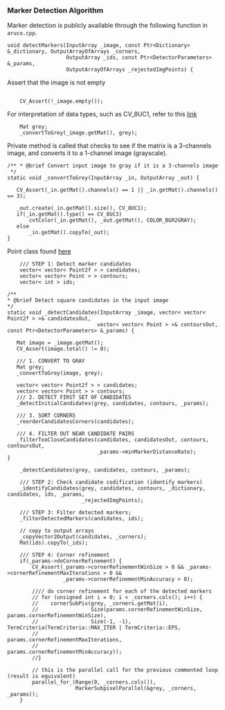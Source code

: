 ### Marker Detection Algorithm
Marker detection is publicly available through the following function in ```aruco.cpp```.
```
void detectMarkers(InputArray _image, const Ptr<Dictionary> &_dictionary, OutputArrayOfArrays _corners,
                   OutputArray _ids, const Ptr<DetectorParameters> &_params,
                   OutputArrayOfArrays _rejectedImgPoints) {
```
Assert that the image is not empty 
```

    CV_Assert(!_image.empty());
```
For interpretation of data types, such as CV_8UC1, refer to this [link](http://docs.opencv.org/2.4/modules/core/doc/basic_structures.html#datatype)

```
    Mat grey;
    _convertToGrey(_image.getMat(), grey);
```

Private method is called that checks to see if the matrix is a 3-channels image, and converts it to a 1-channel image (grayscale).

```
/** * @brief Convert input image to gray if it is a 3-channels image
 */
static void _convertToGrey(InputArray _in, OutputArray _out) {

   CV_Assert(_in.getMat().channels() == 1 || _in.getMat().channels() == 3);

   _out.create(_in.getMat().size(), CV_8UC1);
   if(_in.getMat().type() == CV_8UC3)
       cvtColor(_in.getMat(), _out.getMat(), COLOR_BGR2GRAY);
   else
       _in.getMat().copyTo(_out);
}
```

Point class found [here](http://docs.opencv.org/2.4/modules/core/doc/basic_structures.html#point)

```
    /// STEP 1: Detect marker candidates
    vector< vector< Point2f > > candidates;
    vector< vector< Point > > contours;
    vector< int > ids;
```

```
/**
* @brief Detect square candidates in the input image
*/
static void _detectCandidates(InputArray _image, vector< vector< Point2f > >& candidatesOut,
                             vector< vector< Point > >& contoursOut, const Ptr<DetectorParameters> &_params) {

   Mat image = _image.getMat();
   CV_Assert(image.total() != 0);

   /// 1. CONVERT TO GRAY
   Mat grey;
   _convertToGrey(image, grey);

   vector< vector< Point2f > > candidates;
   vector< vector< Point > > contours;
   /// 2. DETECT FIRST SET OF CANDIDATES
   _detectInitialCandidates(grey, candidates, contours, _params);

   /// 3. SORT CORNERS
   _reorderCandidatesCorners(candidates);

   /// 4. FILTER OUT NEAR CANDIDATE PAIRS
   _filterTooCloseCandidates(candidates, candidatesOut, contours, contoursOut,
                             _params->minMarkerDistanceRate);
}
```

```
    _detectCandidates(grey, candidates, contours, _params);
```
```
    /// STEP 2: Check candidate codification (identify markers)
    _identifyCandidates(grey, candidates, contours, _dictionary, candidates, ids, _params,
                        _rejectedImgPoints);

    /// STEP 3: Filter detected markers;
    _filterDetectedMarkers(candidates, ids);

    // copy to output arrays
    _copyVector2Output(candidates, _corners);
    Mat(ids).copyTo(_ids);

    /// STEP 4: Corner refinement
    if(_params->doCornerRefinement) {
        CV_Assert(_params->cornerRefinementWinSize > 0 && _params->cornerRefinementMaxIterations > 0 &&
                  _params->cornerRefinementMinAccuracy > 0);

        //// do corner refinement for each of the detected markers
        // for (unsigned int i = 0; i < _corners.cols(); i++) {
        //    cornerSubPix(grey, _corners.getMat(i),
        //                 Size(params.cornerRefinementWinSize, params.cornerRefinementWinSize),
        //                 Size(-1, -1), TermCriteria(TermCriteria::MAX_ITER | TermCriteria::EPS,
        //                                            params.cornerRefinementMaxIterations,
        //                                            params.cornerRefinementMinAccuracy));
        //}

        // this is the parallel call for the previous commented loop (result is equivalent)
        parallel_for_(Range(0, _corners.cols()),
                      MarkerSubpixelParallel(&grey, _corners, _params));
    }
```
